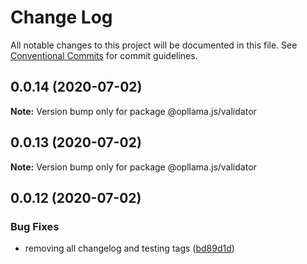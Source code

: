 # Change Log

All notable changes to this project will be documented in this file.
See [Conventional Commits](https://conventionalcommits.org) for commit guidelines.

## 0.0.14 (2020-07-02)

**Note:** Version bump only for package @opllama.js/validator





## 0.0.13 (2020-07-02)

**Note:** Version bump only for package @opllama.js/validator





## 0.0.12 (2020-07-02)


### Bug Fixes

* removing all changelog and testing tags ([bd89d1d](https://github.com/opllama2/opllamajs/commit/bd89d1d5afb782dbe8577c69ebd426a946e60de6))
